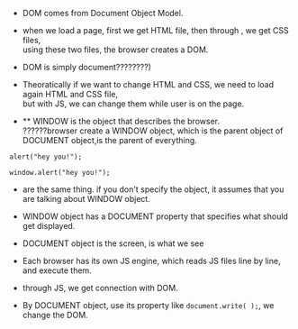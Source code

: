 - DOM comes from Document Object Model.

- when we load a page, first we get HTML file, then through <link>, we get CSS files,     
using these two files, the browser creates a DOM.

- DOM is simply document????????)

- Theoratically if we want to change HTML and CSS, we need to load again HTML and CSS file,   
 but with JS, we can change them while user is on the page.
 
-  ** WINDOW is the object that describes the browser.   
  ??????browser create a WINDOW object, which is the parent object of DOCUMENT object,is the parent of everything.
  
 ```
 alert("hey you!");
 ```
 ```
 window.alert("hey you!");
 ```
   - are the same thing. if you don't specify the object, it assumes that you are talking about WINDOW object.
 

 - WINDOW object has a DOCUMENT property that specifies what should get displayed.
 - DOCUMENT object is the screen, is what we see
 
 - Each browser has its own JS engine, which reads JS files line by line, and execute them.
 
 - through JS, we get connection with DOM. 
 - By DOCUMENT object, use its property like ```document.write( );```, we change the DOM.
 
 
 

